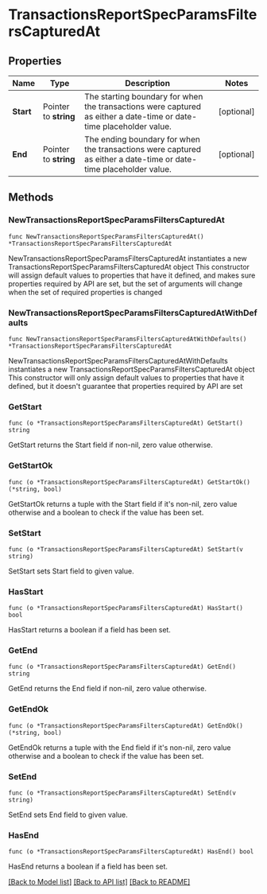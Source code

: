 # TransactionsReportSpecParamsFiltersCapturedAt

## Properties

Name | Type | Description | Notes
------------ | ------------- | ------------- | -------------
**Start** | Pointer to **string** | The starting boundary for when the transactions were captured as either a date-time or date-time placeholder value. | [optional] 
**End** | Pointer to **string** | The ending boundary for when the transactions were captured as either a date-time or date-time placeholder value. | [optional] 

## Methods

### NewTransactionsReportSpecParamsFiltersCapturedAt

`func NewTransactionsReportSpecParamsFiltersCapturedAt() *TransactionsReportSpecParamsFiltersCapturedAt`

NewTransactionsReportSpecParamsFiltersCapturedAt instantiates a new TransactionsReportSpecParamsFiltersCapturedAt object
This constructor will assign default values to properties that have it defined,
and makes sure properties required by API are set, but the set of arguments
will change when the set of required properties is changed

### NewTransactionsReportSpecParamsFiltersCapturedAtWithDefaults

`func NewTransactionsReportSpecParamsFiltersCapturedAtWithDefaults() *TransactionsReportSpecParamsFiltersCapturedAt`

NewTransactionsReportSpecParamsFiltersCapturedAtWithDefaults instantiates a new TransactionsReportSpecParamsFiltersCapturedAt object
This constructor will only assign default values to properties that have it defined,
but it doesn't guarantee that properties required by API are set

### GetStart

`func (o *TransactionsReportSpecParamsFiltersCapturedAt) GetStart() string`

GetStart returns the Start field if non-nil, zero value otherwise.

### GetStartOk

`func (o *TransactionsReportSpecParamsFiltersCapturedAt) GetStartOk() (*string, bool)`

GetStartOk returns a tuple with the Start field if it's non-nil, zero value otherwise
and a boolean to check if the value has been set.

### SetStart

`func (o *TransactionsReportSpecParamsFiltersCapturedAt) SetStart(v string)`

SetStart sets Start field to given value.

### HasStart

`func (o *TransactionsReportSpecParamsFiltersCapturedAt) HasStart() bool`

HasStart returns a boolean if a field has been set.

### GetEnd

`func (o *TransactionsReportSpecParamsFiltersCapturedAt) GetEnd() string`

GetEnd returns the End field if non-nil, zero value otherwise.

### GetEndOk

`func (o *TransactionsReportSpecParamsFiltersCapturedAt) GetEndOk() (*string, bool)`

GetEndOk returns a tuple with the End field if it's non-nil, zero value otherwise
and a boolean to check if the value has been set.

### SetEnd

`func (o *TransactionsReportSpecParamsFiltersCapturedAt) SetEnd(v string)`

SetEnd sets End field to given value.

### HasEnd

`func (o *TransactionsReportSpecParamsFiltersCapturedAt) HasEnd() bool`

HasEnd returns a boolean if a field has been set.


[[Back to Model list]](../README.md#documentation-for-models) [[Back to API list]](../README.md#documentation-for-api-endpoints) [[Back to README]](../README.md)



